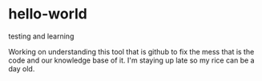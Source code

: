 # hello-world
testing and learning

Working on understanding this tool that is github to fix the mess that is the code and our knowledge base of it.
I'm staying up late so my rice can be a day old.
